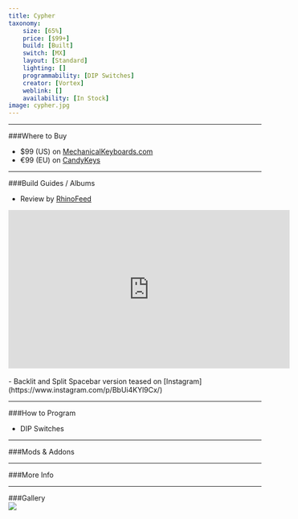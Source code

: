 ```yaml
---
title: Cypher
taxonomy:
    size: [65%]
    price: [$99+]
    build: [Built]
    switch: [MX]
    layout: [Standard]
    lighting: []
    programmability: [DIP Switches]
    creator: [Vortex]
    weblink: []
	availability: [In Stock]
image: cypher.jpg
---
```


<a name="buy"></a>

---

###Where to Buy
- $99 (US) on [MechanicalKeyboards.com](https://mechanicalkeyboards.com/shop/index.php?l=product_detail&p=4164)
- €99 (EU) on [CandyKeys](https://www.candykeys.com/vortex-cypher/)

<a name="albums"></a>

---

###Build Guides / Albums
- Review by [RhinoFeed](http://rhinofeed.com/vortex-cypher-review/)
<iframe width="560" height="315" src="https://www.youtube.com/embed/f9fWogcwmXI?rel=0" frameborder="0" allow="autoplay; encrypted-media" allowfullscreen></iframe><br><br>
- Backlit and Split Spacebar version teased on [Instagram](https://www.instagram.com/p/BbUi4KYl9Cx/)


<a name="program"></a>

---

###How to Program
- DIP Switches


<a name="mods"></a>

---

###Mods &amp; Addons


<a name="misc"></a>

---

###More Info


<a name="gallery"></a>

---

###Gallery  
![](.jpg)

